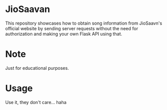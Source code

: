 # JioSaavan
This repository showcases how to obtain song information from JioSaavn's official website by sending server requests without the need for authorization and making your own Flask API using that.
# Note
Just for educational purposes.

# Usage
Use it, they don't care... haha
